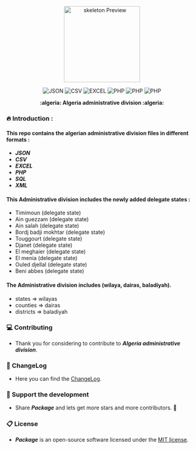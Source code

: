  <p align="center">
  <img src="https://github.com/lotfio/algeria-administrative-division/blob/master/dz.svg" width="200"  alt="skeleton Preview">
  <p align="center">
    <img src="https://img.shields.io/badge/1-JSON-ffd32a.svg" alt="JSON">
    <img src="https://img.shields.io/badge/2-CSV-808e9b.svg" alt="CSV">
    <img src="https://img.shields.io/badge/3-EXCEL-f53b57.svg" alt="EXCEL">
    <img src="https://img.shields.io/badge/4-PHP-27ae60.svg" alt="PHP">
   <img src="https://img.shields.io/badge/5-SQL-27ae60.svg" alt="PHP">
   <img src="https://img.shields.io/badge/6-XML-27ae60.svg" alt="PHP">
    </p>
  <p align="center">
    <strong>:algeria: Algeria administrative division :algeria:</strong>
  </p>
</p>
 
 ### :fire: Introduction :

 #### This repo contains the algerian administrative division files in different formats :

 - ***JSON***
 - ***CSV***
 - ***EXCEL***
 - ***PHP***
 - ***SQL***
 - ***XML***

 #### This Administrative division includes the newly added delegate states :
 
 - Timimoun (delegate state)
 - Ain guezzam (delegate state)
 - Ain salah (delegate state)
 - Bordj badji mokhtar (delegate state)
 - Touggourt (delegate state)
 - Djanet (delegate state)
 - El meghaier (delegate state)
 - El menia (delegate state)
 - Ouled djellal (delegate state)
 - Beni abbes (delegate state)
 
####  The Administrative division includes (wilaya, dairas, baladiyah).
 - states    => wilayas
 - counties  => dairas
 - districts => baladiyah


### :computer: Contributing

- Thank you for considering to contribute to ***Algeria administrative division***.

### :page_with_curl: ChangeLog

- Here you can find the [ChangeLog](CHANGELOG.md).

### :beer: Support the development

- Share ***Package*** and lets get more stars and more contributors. 💖

### :clipboard: License

- ***Package*** is an open-source software licensed under the [MIT license](LICENSE).

